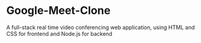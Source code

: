 # Google-Meet-Clone
 A full-stack real time video conferencing web application, using HTML and CSS for frontend and Node.js for backend
